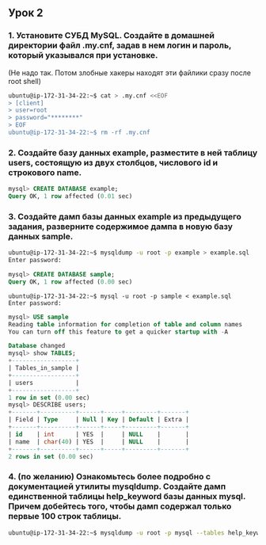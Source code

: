 ## Урок 2

### 1. Установите СУБД MySQL. Создайте в домашней директории файл .my.cnf, задав в нем логин и пароль, который указывался при установке.

(Не надо так. Потом злобные хакеры находят эти файлики сразу после root shell)

```sh
ubuntu@ip-172-31-34-22:~$ cat > .my.cnf <<EOF
> [client]
> user=root
> password="********"
> EOF
ubuntu@ip-172-31-34-22:~$ rm -rf .my.cnf
```

### 2. Создайте базу данных example, разместите в ней таблицу users, состоящую из двух столбцов, числового id и строкового name.

```sql
mysql> CREATE DATABASE example;
Query OK, 1 row affected (0.01 sec)
```

### 3. Создайте дамп базы данных example из предыдущего задания, разверните содержимое дампа в новую базу данных sample.

```sh
ubuntu@ip-172-31-34-22:~$ mysqldump -u root -p example > example.sql
Enter password:
```

```sql
mysql> CREATE DATABASE sample;
Query OK, 1 row affected (0.00 sec)

```

```ssh 
ubuntu@ip-172-31-34-22:~$ mysql -u root -p sample < example.sql 
Enter password:
```

```sql
mysql> USE sample
Reading table information for completion of table and column names
You can turn off this feature to get a quicker startup with -A

Database changed
mysql> show TABLES;
+------------------+
| Tables_in_sample |
+------------------+
| users            |
+------------------+
1 row in set (0.00 sec)
mysql> DESCRIBE users;
+-------+----------+------+-----+---------+-------+
| Field | Type     | Null | Key | Default | Extra |
+-------+----------+------+-----+---------+-------+
| id    | int      | YES  |     | NULL    |       |
| name  | char(40) | YES  |     | NULL    |       |
+-------+----------+------+-----+---------+-------+
2 rows in set (0.00 sec)

```

### 4. (по желанию) Ознакомьтесь более подробно с документацией утилиты mysqldump. Создайте дамп единственной таблицы help_keyword базы данных mysql. Причем добейтесь того, чтобы дамп содержал только первые 100 строк таблицы.

```sh
ubuntu@ip-172-31-34-22:~$ mysqldump -u root -p mysql --tables help_keyword --where='1 limit 100' > mysql.help_keyword.sql
```
